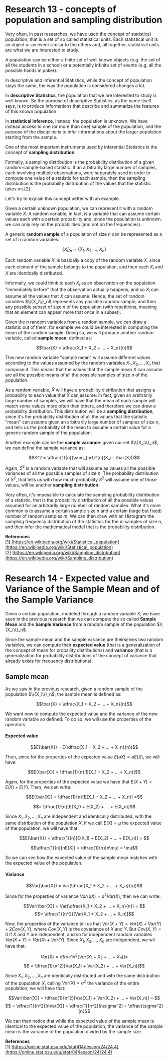 <script type="text/javascript" id="MathJax-script" async
  src="https://cdn.jsdelivr.net/npm/mathjax@3/es5/tex-mml-chtml.js">
</script>
<script>
  MathJax = {
    tex: {
      inlineMath: [['$', '$']]
    }
  };
</script>

# Research 13 - concepts of population and sampling distribution

Very often, in past researches, we have used the concept of statistical population, that is a set of so called statistical units. Each statistical unit is an object or an event similar to the others and, all together, statistical units are what we are interested to study.

A population can be either a finite set of well known objects (e.g. the set of all the students in a school) or a potentially infinite set of events (e.g. all the possible hands in poker).

In descriptive and inferential Statistics, while the concept of population stays the same, the way the population is considered changes a lot.

In **descriptive Statistics**, the population that we are interested to study is well known. So the purpose of descriptive Statistics, as the name itself says, is to produce informations that describe and summarize the features of this known population.

In **statistical inference**, instead, the population is unknown. We have instead access to one (or more than one) sample of the population, and the purpose of the discipline is to infer informations about the larger population starting from the sample.

One of the most important instruments used by inferential Statistics is the concept of **sampling distribution**.

Formally, a sampling distribution is the probability distribution of a given random-sample-based statistic. If an arbitrarily large number of samples, each involving multiple observations, were separately used in order to compute one value of a statistic for each sample, then the sampling distribution is the probability distribution of the values that the statistic takes on.[2]

Let's try to explain this concept better with an example. 

Given a certain unknown population, we can represent it with a random variable $X$. A random variable, in fact, is a variable that can assume certain values each with a certain probability and, since the population is unknown, we can only rely on the probabilities (and not on the frequencies).

A generic **random sample** of a population of size $n$ can be represented as a set of $n$ random variables:

$$\{X_i\}_n = \{X_1, X_2, ... , X_n\}$$

Each random variable $X_i$ is basically a copy of the random variable $X$, since each element of the sample belongs to the population, and then each $X_i$ and $X$ are identically distributed.

Informally, we could think to each $X_i$ as an observation on the population "immediately before" that the observation actually happens, and so $X_i$ can assume all the values that $X$ can assume. Hence, the set of random variables $\\{X_i\\}_n$ represents any possible random sample, and then any possible subset of size $n$ of the population (with repetitions, meaning that an element can appear more that once in a subset).

Given the $n$ random variables from a random sample, we can draw a statistic out of them: for example we could be interested in computing the mean of the random sample. Doing so, we will produce another random variable, called **sample mean**, defined as:

$$\bar{X} = \dfrac{X_1 + X_2 + ... + X_n}{n}$$

This new random variable "sample mean" will assume different values according to the values assumed by the random variables $X_1, X_2, ... , X_n$ that compose it. This means that the values that the sample mean $\bar{X}$ can assume are all the possible means of all the possible samples of size $n$ of the population.

As a random variable, $\bar{X}$ will have a probability distribution that assigns a probability to each value that $\bar{X}$ can assume: in fact, given an arbitrarily large number of samples, we will have that the mean of each sample will match some values more often than others, and therefore we can draw a probability distribution. This distribution will be a **sampling distribution**, since it's the probability distribution of all the values that the statistic "mean" can assume given an arbitrarily large number of samples of size $n$, and tells us the probability of the mean to assume a certain value for a generic random sample of the population.

Another example can be the **sample variance**: given our set $\\{X_i\\}_n$, we can define the sample variance as:

$$S^2 = \dfrac{1}{n}(\sum_{i=1}^{n}(X_i - \bar{X}))$$

Again, $S^2$ is a random variable that will assume as values all the possible variances of all the possible samples of size $n$. The probability distribution of $S^2$, that tells us with how much probability $S^2$ will assume one of those values, will be another **sampling distribution**.

Very often, it's impossible to calculate the sampling probability distribution of a statistic, that is the probability distribution of all the possible values assumed for an arbitrarily large number of random samples. What it's more common is to assume a certain sample size $n$ and a certain (large but fixed) number of random samples $m$. We can then draw with an Histogram the sampling frequency distribution of the statistics for the $m$ samples of size $n$, and then infer the mathematical model that is the probability distribution.

**References** \
[1] [https://en.wikipedia.org/wiki/Statistical_population](https://en.wikipedia.org/wiki/Statistical_population) \
[2] [https://en.wikipedia.org/wiki/Sampling_distribution](https://en.wikipedia.org/wiki/Sampling_distribution)


# Research 14 - Expected value and Variance of the Sample Mean and of the Sample Variance

Given a certain population, modeled through a random variable $X$, we have seen in the previous research that we can compute the so called **Sample Mean** and the **Sample Variance** from a random sample of the population $\\{X_i\\}_n$.

Since the sample mean and the sample variance are theirselves two random variables, we can compute their **expected value** (that is a generalization of the concept of mean for probaility distributions) and **variance** (that is a generalization for probability distributions of the concept of variance that already exists for frequency distributions).

## Sample mean

As we saw in the previous research, given a random sample of the population $\\{X_i\\}_n$, the sample mean is defined as:

$$\bar{X} = \dfrac{X_1 + X_2 + ... + X_n}{n}$$

We want now to compute the expected value and the variance of the new random variable so defined. To do so, we will use the properties of the operators.

#### Expected value

$$E(\bar{X}) = E(\dfrac{X_1 + X_2 + ... + X_n}{n})$$

Then, since for the properties of the expected value $E(aX) = aE(X)$, we will have:

$$E(\bar{X}) = \dfrac{1}{n}[E(X_1 + X_2 + ... + X_n)]$$

Again, for the properties of the expected value we have that $E(X + Y) = E(X)+E(Y)$. Then, we can write:

$$E(\bar{X}) = \dfrac{1}{n}[E(X_1 + X_2 + ... + X_n)] =$$

$$= \dfrac{1}{n}[E(X_1) + E(X_2) + ... + E(X_n)]$$

Since $X_1, X_2, ... , X_n$ are independent and identically distributed, with the same distribution of the population $X$, if we call $E(X) = \mu$ the expected value of the population, we will have that:

$$E(\bar{X}) = \dfrac{1}{n}[E(X_1) + E(X_2) + ... + E(X_n)] = $$

$$\dfrac{1}{n}[nE(X)] = \dfrac{1}{n}[n\mu] = \mu$$

So we can see how the expected value of the sample mean matches with the expected value of the population.

#### Variance

$$Var(\bar{X}) = Var(\dfrac{X_1 + X_2 + ... + X_n}{n})$$

Since for the properties of variance $Var(aX) = a^2Var(X)$, then we can write:

$$Var(\bar{X}) = Var(\dfrac{X_1 + X_2 + ... + X_n}{n}) = $$
$$= \dfrac{1}{n^2}[Var(X_1 + X_2 + ... + X_n)]$$

Now, the properties of the variance tell us that $Var(X + Y) = Var(X) + Var(Y) + 2Cov(X,Y)$, where $Cov(X,Y)$ is the covariance of $X$ and $Y$. But $Cov(X,Y) = 0$ if $X$ and $Y$ are independent, and so for independent random variables $Var(X + Y) = Var(X) + Var(Y)$. Since $X_1, X_2, ... , X_n$ are independent, we wil have that:

$$Var(\bar{X}) = dfrac{1}{n^2}[Var(X_1 + X_2 + ... + X_n)] =$$
$$ = \dfrac{1}{n^2}[Var(X_1) + Var(X_2) + ... + Var(X_n)]$$

Since $X_1, X_2, ... , X_n$ are identically distributed and with the same distribution of the population $X$, calling $Var(X) = \sigma^2$ the variance of the entire population, we will have that:

$$Var(\bar{X}) = \dfrac{1}{n^2}[Var(X_1) + Var(X_2) + ... + Var(X_n)] = $$
$$ = \dfrac{1}{n^2}[nVar(X)] = \dfrac{1}{n^2}[n\sigma^2] = \dfrac{\sigma^2}{n}$$

We can then notice that while the expected value of the sample mean is identical to the expected value of the population, the variance of the sample mean is the variance of the population divided by the sample size.

**References** \
[1] [https://online.stat.psu.edu/stat414/lesson/24/24.4](https://online.stat.psu.edu/stat414/lesson/24/24.4)